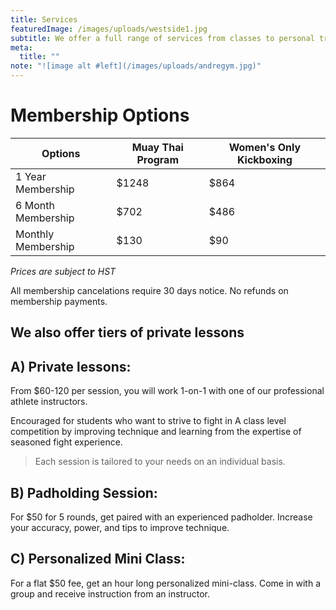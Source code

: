 ```yaml
---
title: Services
featuredImage: /images/uploads/westside1.jpg
subtitle: We offer a full range of services from classes to personal training
meta:
  title: ""
note: "![image alt #left](/images/uploads/andregym.jpg)"
---
```

# Membership Options

| Options            | Muay Thai Program | Women's Only Kickboxing |
| ------------------ | ----------------- | ----------------------- |
| 1 Year Membership  | $1248             | $864                    |
| 6 Month Membership | $702              | $486                    |
| Monthly Membership | $130              | $90                     |

*Prices are subject to HST*

All membership cancelations require 30 days notice. No refunds on membership payments.  

## We also offer tiers of private lessons

## A) Private lessons:

From $60-120 per session, you will work 1-on-1 with one of our professional athlete instructors.

Encouraged for students who want to strive to fight in A class level competition by improving technique and learning from the expertise of seasoned fight experience.

> Each session is tailored to your needs on an individual basis.

## B) Padholding Session:

For $50 for 5 rounds, get paired with an experienced padholder. Increase your accuracy, power, and tips to improve technique.

## C) Personalized Mini Class:

For a flat $50 fee, get an hour long personalized mini-class. Come in with a group and receive instruction from an instructor.